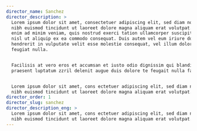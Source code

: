 ```yaml
---
director_name: Sanchez
director_description: >
  Lorem ipsum dolor sit amet, consectetuer adipiscing elit, sed diam nonummy
  nibh euismod tincidunt ut laoreet dolore magna aliquam erat volutpat. Ut wisi
  enim ad minim veniam, quis nostrud exerci tation ullamcorper suscipit lobortis
  nisl ut aliquip ex ea commodo consequat. Duis autem vel eum iriure dolor in
  hendrerit in vulputate velit esse molestie consequat, vel illum dolore eu
  feugiat nulla.


  Facilisis at vero eros et accumsan et iusto odio dignissim qui blandit
  praesent luptatum zzril delenit augue duis dolore te feugait nulla facilisi.


  Lorem ipsum dolor sit amet, cons ectetuer adipiscing elit, sed diam nonummy
  nibh euismod tincidunt ut laoreet dolore magna aliquam erat volutpat.
director_order: 1
director_slug: sanchez
director_description_eng: >
  Lorem ipsum dolor sit amet, cons ectetuer adipiscing elit, sed diam nonummy
  nibh euismod tincidunt ut laoreet dolore magna aliquam erat volutpat.
---
```



